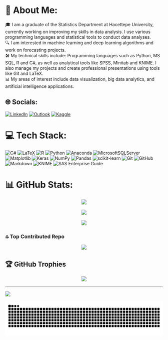 # 💫 About Me:
🎓 I am a graduate of the Statistics Department at Hacettepe University, currently working on improving my skills in data analysis. I use various programming languages and statistical tools to conduct data analyses.<br>🔍 I am interested in machine learning and deep learning algorithms and work on forecasting projects.<br>🛠️ My technical skills include: Programming languages such as Python, MS SQL, R and C#, as well as analytical tools like SPSS, Minitab and KNIME. I also manage my projects and create professional presentations using tools like Git and LaTeX.<br>📊 My areas of interest include data visualization, big data analytics, and artificial intelligence applications.


## 🌐 Socials:
[![LinkedIn](https://img.shields.io/badge/LinkedIn-%230077B5.svg?logo=linkedin&logoColor=white)](https://linkedin.com/in/eda-yaren-özel) 
[![Outlook](https://img.shields.io/badge/-Outlook-blue?style=social&logo=microsoft-outlook&logoColor=0078D4)](mailto:yarennozel@outlook.com)
[![Kaggle](https://img.shields.io/badge/Kaggle-20BEFF?logo=kaggle&logoColor=white)](https://kaggle.com/yarenozel)


# 💻 Tech Stack:
![C#](https://img.shields.io/badge/c%23-%23239120.svg?style=for-the-badge&logo=csharp&logoColor=white) 
![LaTeX](https://img.shields.io/badge/latex-%23008080.svg?style=for-the-badge&logo=latex&logoColor=white) 
![R](https://img.shields.io/badge/r-%23276DC3.svg?style=for-the-badge&logo=r&logoColor=white) 
![Python](https://img.shields.io/badge/python-3670A0?style=for-the-badge&logo=python&logoColor=ffdd54) 
![Anaconda](https://img.shields.io/badge/Anaconda-%2344A833.svg?style=for-the-badge&logo=anaconda&logoColor=white) 
![MicrosoftSQLServer](https://img.shields.io/badge/Microsoft%20SQL%20Server-CC2927?style=for-the-badge&logo=microsoft%20sql%20server&logoColor=white) 
![Matplotlib](https://img.shields.io/badge/Matplotlib-%23ffffff.svg?style=for-the-badge&logo=Matplotlib&logoColor=black) 
![Keras](https://img.shields.io/badge/Keras-%23D00000.svg?style=for-the-badge&logo=Keras&logoColor=white) 
![NumPy](https://img.shields.io/badge/numpy-%23013243.svg?style=for-the-badge&logo=numpy&logoColor=white) 
![Pandas](https://img.shields.io/badge/pandas-%23150458.svg?style=for-the-badge&logo=pandas&logoColor=white) 
![scikit-learn](https://img.shields.io/badge/scikit--learn-%23F7931E.svg?style=for-the-badge&logo=scikit-learn&logoColor=white) 
![Git](https://img.shields.io/badge/git-%23F05033.svg?style=for-the-badge&logo=git&logoColor=white) 
![GitHub](https://img.shields.io/badge/github-%23121011.svg?style=for-the-badge&logo=github&logoColor=white) 
![Markdown](https://img.shields.io/badge/markdown-%23000000.svg?style=for-the-badge&logo=markdown&logoColor=white) 
![KNIME](https://img.shields.io/badge/KNIME-%23F69900.svg?style=for-the-badge&logo=knime&logoColor=white) 
![SAS Enterprise Guide](https://img.shields.io/badge/SAS%20Enterprise%20Guide-%231D1D1D.svg?style=for-the-badge&logo=sas&logoColor=blue)


# 📊 GitHub Stats:
<p align="center">
  <img src="https://github-readme-stats.vercel.app/api?username=EdaYaren&theme=nightowl&hide_border=false&include_all_commits=true&count_private=true" />
</p>

<p align="center">
  <img src="https://github-readme-streak-stats.herokuapp.com/?user=EdaYaren&theme=nightowl&hide_border=false" />
</p>

<p align="center">
  <img src="https://github-readme-stats.vercel.app/api/top-langs/?username=EdaYaren&theme=nightowl&hide_border=false&include_all_commits=true&count_private=true&layout=compact" />
</p>

### 🔝 Top Contributed Repo
<p align="center">
  <img src="https://github-contributor-stats.vercel.app/api?username=EdaYaren&limit=5&theme=one_dark_pro&combine_all_yearly_contributions=true" />
</p>

## 🏆 GitHub Trophies
<p align="center">
  <img src="https://github-profile-trophy.vercel.app/?username=EdaYaren&theme=radical&no-frame=true&no-bg=false&margin-w=4" />
</p>

---
[![](https://visitcount.itsvg.in/api?id=EdaYaren&icon=5&color=6)](https://visitcount.itsvg.in)

<picture>
  <source media="(prefers-color-scheme: dark)" srcset="https://raw.githubusercontent.com/EdaYaren/EdaYaren/output/github-contribution-grid-snake-dark.svg">
  <source media="(prefers-color-scheme: light)" srcset="https://raw.githubusercontent.com/EdaYaren/EdaYaren/output/github-contribution-grid-snake.svg">
  <img alt="github contribution grid snake animation" src="https://raw.githubusercontent.com/EdaYaren/EdaYaren/output/github-contribution-grid-snake.svg">
</picture>

<!-- Proudly created with GPRM ( https://gprm.itsvg.in ) -->
